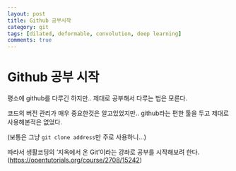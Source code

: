 ```yaml
---
layout: post
title: Github 공부시작
category: git
tags: [dilated, deformable, convolution, deep learning]
comments: true
---
```


# Github 공부 시작

평소에 github를 다루긴 하지만.. 제대로 공부해서 다루는 법은 모른다.

코드의 버전 관리가 매우 중요한것은 알고있었지만.. github라는 편한 툴을 두고 제대로 사용해본적은 없었다.

(보통은 그냥  `git clone address`만 주로 사용하니...)

따라서 생활코딩의 ‘지옥에서 온 Git’이라는 강좌로 공부를 시작해보려 한다.
(https://opentutorials.org/course/2708/15242)
